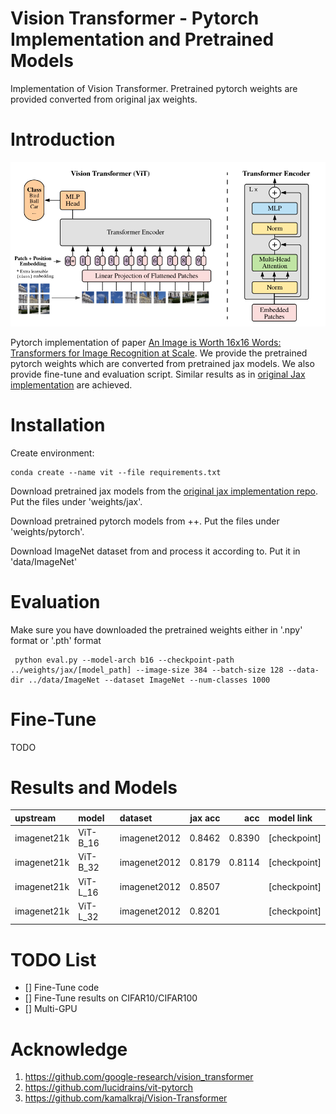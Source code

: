 # Vision Transformer - Pytorch Implementation and Pretrained Models
Implementation of Vision Transformer. Pretrained pytorch weights are provided converted from original jax weights. 


# Introduction

![Figure 1 from paper](examples/figure1.png)

Pytorch implementation of paper [An Image is Worth 16x16 Words: Transformers for Image Recognition at Scale](https://arxiv.org/abs/2010.11929). 
We provide the pretrained pytorch weights which are converted from pretrained jax models.
We also provide fine-tune and evaluation script. 
Similar results as in [original Jax implementation](https://github.com/google-research/vision_transformer) are achieved.


# Installation

Create environment:
```
conda create --name vit --file requirements.txt
```

Download pretrained jax models from the [original jax implementation repo](https://github.com/google-research/vision_transformer). 
Put the files under 'weights/jax'.

Download pretrained pytorch models from ++. Put the files under 'weights/pytorch'.

Download ImageNet dataset from and process it according to. Put it in 'data/ImageNet'

# Evaluation

Make sure you have downloaded the pretrained weights either in '.npy' format or '.pth' format
```
 python eval.py --model-arch b16 --checkpoint-path ../weights/jax/[model_path] --image-size 384 --batch-size 128 --data-dir ../data/ImageNet --dataset ImageNet --num-classes 1000
```


# Fine-Tune
TODO

# Results and Models

| upstream    | model    | dataset      |   jax acc  |   acc   | model link                                                                                                                                                   |
|:------------|:---------|:-------------|-----------:|--------:|:-------------------------------------------------------------------------------------------------------------------------------------------------------|
| imagenet21k | ViT-B_16 | imagenet2012 |     0.8462 | 0.8390  | [checkpoint] |
| imagenet21k | ViT-B_32 | imagenet2012 |     0.8179 | 0.8114  | [checkpoint] |
| imagenet21k | ViT-L_16 | imagenet2012 |     0.8507 |         | [checkpoint] |
| imagenet21k | ViT-L_32 | imagenet2012 |     0.8201 |         | [checkpoint] |


# TODO List
- [] Fine-Tune code 
- [] Fine-Tune results on CIFAR10/CIFAR100
- [] Multi-GPU

# Acknowledge
1. https://github.com/google-research/vision_transformer
2. https://github.com/lucidrains/vit-pytorch
3. https://github.com/kamalkraj/Vision-Transformer

